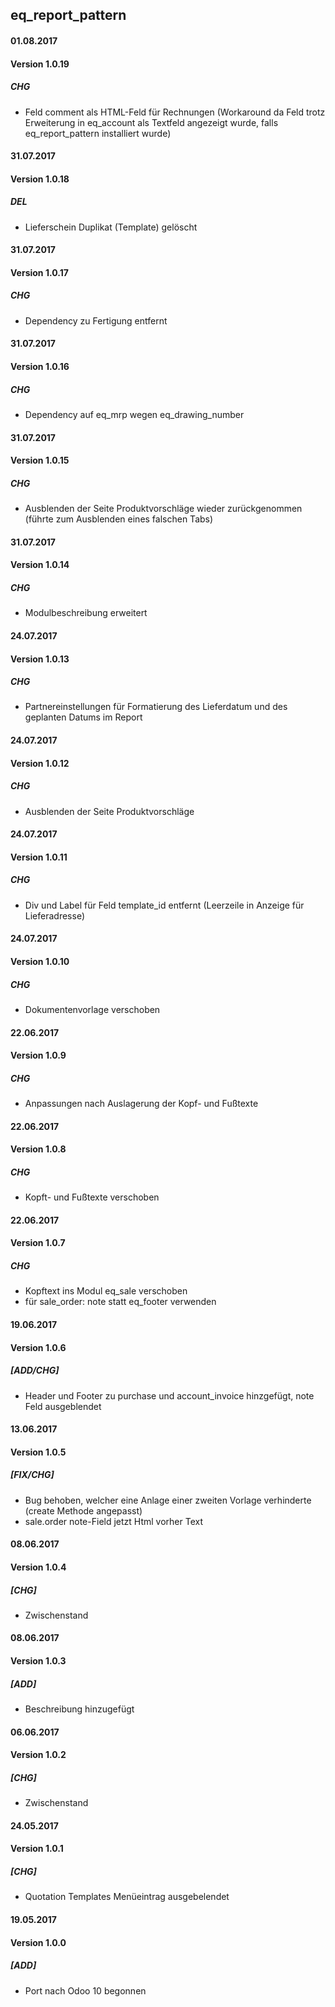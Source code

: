 ## eq_report_pattern 

#### 01.08.2017
#### Version 1.0.19
##### CHG
- Feld comment als HTML-Feld für Rechnungen (Workaround da Feld trotz Erweiterung in eq_account als Textfeld angezeigt wurde, falls eq_report_pattern installiert wurde)


#### 31.07.2017
#### Version 1.0.18
##### DEL
- Lieferschein Duplikat (Template) gelöscht

#### 31.07.2017
#### Version 1.0.17
##### CHG
- Dependency zu Fertigung entfernt

#### 31.07.2017
#### Version 1.0.16
##### CHG
- Dependency auf eq_mrp wegen eq_drawing_number


#### 31.07.2017
#### Version 1.0.15
##### CHG
- Ausblenden der Seite Produktvorschläge wieder zurückgenommen (führte zum Ausblenden eines falschen Tabs)


#### 31.07.2017
#### Version 1.0.14
##### CHG
- Modulbeschreibung erweitert

#### 24.07.2017
#### Version 1.0.13
##### CHG
- Partnereinstellungen für Formatierung des Lieferdatum und des geplanten Datums im Report


#### 24.07.2017
#### Version 1.0.12
##### CHG
- Ausblenden der Seite Produktvorschläge


#### 24.07.2017
#### Version 1.0.11
##### CHG
- Div und Label für Feld template_id entfernt (Leerzeile in Anzeige für Lieferadresse)


#### 24.07.2017
#### Version 1.0.10
##### CHG
- Dokumentenvorlage verschoben

#### 22.06.2017
#### Version 1.0.9
##### CHG
- Anpassungen nach Auslagerung der Kopf- und Fußtexte


#### 22.06.2017
#### Version 1.0.8
##### CHG
- Kopft- und Fußtexte verschoben


#### 22.06.2017
#### Version 1.0.7
##### CHG
- Kopftext ins Modul eq_sale verschoben
- für sale_order: note statt eq_footer verwenden


#### 19.06.2017
#### Version 1.0.6
##### [ADD/CHG]
- Header und Footer zu purchase und account_invoice hinzgefügt, note Feld ausgeblendet

#### 13.06.2017
#### Version 1.0.5
##### [FIX/CHG]
- Bug behoben, welcher eine Anlage einer zweiten Vorlage verhinderte (create Methode angepasst)
- sale.order note-Field jetzt Html vorher Text

#### 08.06.2017
#### Version 1.0.4
##### [CHG]
- Zwischenstand

#### 08.06.2017
#### Version 1.0.3
##### [ADD]
- Beschreibung hinzugefügt

#### 06.06.2017
#### Version 1.0.2
##### [CHG]
- Zwischenstand

#### 24.05.2017
#### Version 1.0.1
##### [CHG]
- Quotation Templates Menüeintrag ausgebelendet

#### 19.05.2017
#### Version 1.0.0
##### [ADD]
- Port nach Odoo 10 begonnen